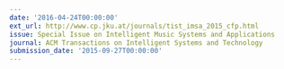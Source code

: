 ```yaml
---
date: '2016-04-24T00:00:00'
ext_url: http://www.cp.jku.at/journals/tist_imsa_2015_cfp.html
issue: Special Issue on Intelligent Music Systems and Applications
journal: ACM Transactions on Intelligent Systems and Technology
submission_date: '2015-09-27T00:00:00'
---
```

